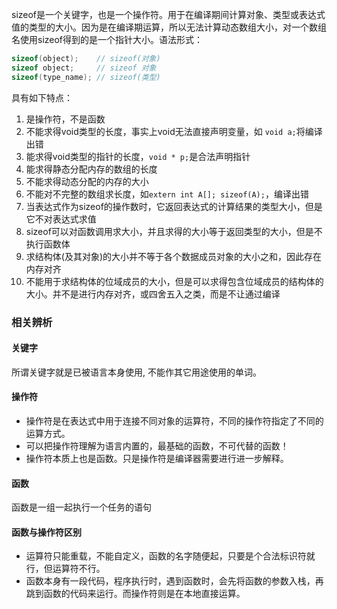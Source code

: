 sizeof是一个关键字，也是一个操作符。用于在编译期间计算对象、类型或表达式值的类型的大小。因为是在编译期运算，所以无法计算动态数组大小，对一个数组名使用sizeof得到的是一个指针大小。语法形式：

```cpp
sizeof(object);    // sizeof(对象)
sizeof object;     // sizeof 对象
sizeof(type_name); // sizeof(类型)
```

具有如下特点：

1. 是操作符，不是函数
2. 不能求得void类型的长度，事实上void无法直接声明变量，如 `void a;`将编译出错
3. 能求得void类型的指针的长度，`void * p;`是合法声明指针
4. 能求得静态分配内存的数组的长度
5. 不能求得动态分配的内存的大小
6. 不能对不完整的数组求长度，如`extern int A[]; sizeof(A);`，编译出错
7. 当表达式作为sizeof的操作数时，它返回表达式的计算结果的类型大小，但是它不对表达式求值
8. sizeof可以对函数调用求大小，并且求得的大小等于返回类型的大小，但是不执行函数体
9. 求结构体(及其对象)的大小并不等于各个数据成员对象的大小之和，因此存在内存对齐
10. 不能用于求结构体的位域成员的大小，但是可以求得包含位域成员的结构体的大小。并不是进行内存对齐，或四舍五入之类，而是不让通过编译



### 相关辨析

#### 关键字

所谓关键字就是已被语言本身使用, 不能作其它用途使用的单词。

#### 操作符

- 操作符是在表达式中用于连接不同对象的运算符，不同的操作符指定了不同的运算方式。
- 可以把操作符理解为语言内置的，最基础的函数，不可代替的函数！
- 操作符本质上也是函数。只是操作符是编译器需要进行进一步解释。

#### 函数

函数是一组一起执行一个任务的语句

#### 函数与操作符区别

- 运算符只能重载，不能自定义，函数的名字随便起，只要是个合法标识符就行，但运算符不行。
- 函数本身有一段代码，程序执行时，遇到函数时，会先将函数的参数入栈，再跳到函数的代码来运行。而操作符则是在本地直接运算。

